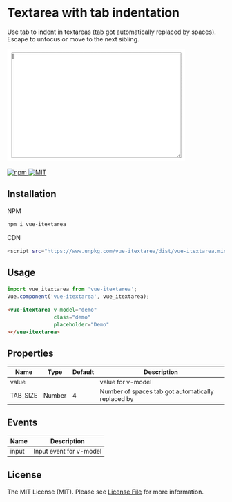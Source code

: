 # Textarea with tab indentation


Use tab to indent in textareas (tab got automatically replaced by spaces). Escape to unfocus or move to the next sibling.  

![](demo.gif)

<a href="https://www.npmjs.com/package/vue-itextarea">
    <img alt="npm" src="https://img.shields.io/npm/dt/vue-itextarea?logo=npm">
</a>

<a href="https://github.com/beaubus/vue-itextarea/blob/master/LICENSE">
    <img alt="MIT" src="https://img.shields.io/github/license/beaubus/vue-itextarea">
</a>

## Installation

NPM
```bash
npm i vue-itextarea
```

CDN
```bash
<script src="https://www.unpkg.com/vue-itextarea/dist/vue-itextarea.min.js"></script>
```

## Usage
```js
import vue_itextarea from 'vue-itextarea';
Vue.component('vue-itextarea', vue_itextarea);
```

```html
<vue-itextarea v-model="demo"
               class="demo"
               placeholder="Demo"
></vue-itextarea>
```

## Properties
| Name            | Type              | Default     | Description                                        |
| ---             | ---               | ---         | ---                                                |
| value           |                   |             | value for v-model                                  |
| TAB_SIZE        | Number            | 4           | Number of spaces tab got automatically replaced by |


## Events
| Name   | Description              |
| ---    | ---                      |
| input  | Input event for v-model  |


## License
The MIT License (MIT). Please see [License File](LICENSE) for more information.
